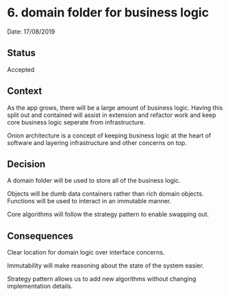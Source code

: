 # 6. domain folder for business logic

Date: 17/08/2019

## Status

Accepted

## Context

As the app grows, there will be a large amount of business logic. Having this split out and contained will assist in extension and refactor work and keep core business logic seperate from infrastructure.

Onion architecture is a concept of keeping business logic at the heart of software and layering infrastructure and other concerns on top.

## Decision

A domain folder will be used to store all of the business logic.

Objects will be dumb data containers rather than rich domain objects. Functions will be used to interact in an immutable manner.

Core algorithms will follow the strategy pattern to enable swapping out.

## Consequences

Clear location for domain logic over interface concerns.

Immutability will make reasoning about the state of the system easier.

Strategy pattern allows us to add new algorithms without changing implementation details.

